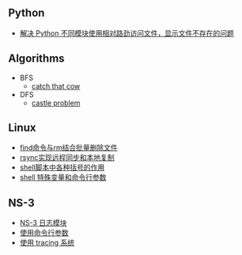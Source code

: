 ## Python

- [解决 Python 不同模块使用相对路劲访问文件，显示文件不存在的问题](./python/relative_path_problem.md)



## Algorithms

- BFS
  - [catch that cow](./algorithms/BFS/catch_that_cow.md)
- DFS
  - [castle problem](./algorithms/DFS/castle_problem.md)



## Linux

- [find命令与rm结合批量删除文件](./linux/find_rm.md)
- [rsync实现远程同步和本地复制](./linux/rsync.md)
- [shell脚本中各种括号的作用](./linux/shell_brackets.md)
- [shell 特殊变量和命令行参数](./linux/shell_specialvariable_CL.md)



## NS-3

- [NS-3 日志模块](./NS-3/NS-3_Logging_Module.md)
- [使用命令行参数](./NS-3/Using_Command_Line_Arguments.md)
- [使用 tracing 系统](./NS-3/Using_the_Tracing_System.md)